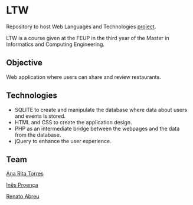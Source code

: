 # LTW
Repository to host Web Languages and Technologies [project](/Project%20specification.pdf).

LTW is a course given at the FEUP in the third year of the Master in Informatics and Computing Engineering.
 
## Objective
Web application where users can share and review restaurants.

## Technologies
* SQLITE to create and manipulate the database where data about users and events is stored.
* HTML and CSS to create the application design.
* PHP as an intermediate bridge between the webpages and the data from the database.
* jQuery to enhance the user experience.

## Team 
[Ana Rita Torres](https://github.com/AnaRitaTorres)

[Inês Proença](https://github.com/inesfproenca)

[Renato Abreu](https://github.com/renatoabreu11)

